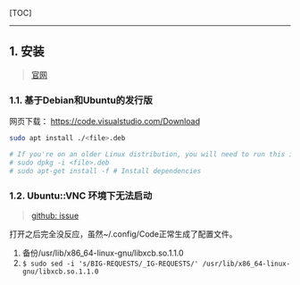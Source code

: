 <!--
+++
title       = "Linux安装vscode"
description = "1. 安装"
date        = "2022-01-03"
tags        = []
categories  = ["1-os管理","11-linux"]
series      = []
keywords    = []
weight      = 3
toc         = true
draft       = false
+++ -->

[TOC]

---

## 1. 安装
> [官网](https://code.visualstudio.com/docs/setup/linux)

### 1.1. 基于Debian和Ubuntu的发行版

网页下载： https://code.visualstudio.com/Download

```sh
sudo apt install ./<file>.deb

# If you're on an older Linux distribution, you will need to run this instead:
# sudo dpkg -i <file>.deb
# sudo apt-get install -f # Install dependencies
```

### 1.2. Ubuntu::VNC 环境下无法启动
> [github: issue](https://github.com/Microsoft/vscode/issues/3451)

打开之后完全没反应，虽然~/.config/Code正常生成了配置文件。

1. 备份/usr/lib/x86_64-linux-gnu/libxcb.so.1.1.0
2. `$ sudo sed -i 's/BIG-REQUESTS/_IG-REQUESTS/' /usr/lib/x86_64-linux-gnu/libxcb.so.1.1.0`
